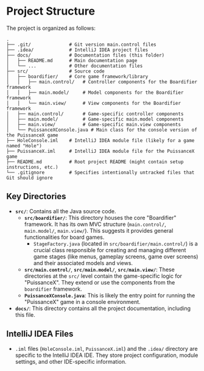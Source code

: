 # Project Structure

The project is organized as follows:

```
.
├── .git/              # Git version main.control files
├── .idea/             # IntelliJ IDEA project files
├── docs/              # Documentation files (this folder)
│   ├── README.md      # Main documentation page
│   └── ...            # Other documentation files
├── src/               # Source code
│   ├── boardifier/    # Core game framework/library
│   │   ├── main.control/   # Controller components for the Boardifier framework
│   │   ├── main.model/     # Model components for the Boardifier framework
│   │   └── main.view/      # View components for the Boardifier framework
│   ├── main.control/       # Game-specific controller components
│   ├── main.model/         # Game-specific main.model components
│   ├── main.view/          # Game-specific main.view components
│   └── PuissanceXConsole.java # Main class for the console version of the PuissanceX game
├── HoleConsole.iml    # IntelliJ IDEA module file (likely for a game named "Hole")
├── PuissanceX.iml     # IntelliJ IDEA module file for the PuissanceX game
├── README.md          # Root project README (might contain setup instructions, etc.)
└── .gitignore         # Specifies intentionally untracked files that Git should ignore
```

## Key Directories

*   **`src/`**: Contains all the Java source code.
    *   **`src/boardifier/`**: This directory houses the core "Boardifier" framework. It has its own MVC structure (`main.control/`, `main.model/`, `main.view/`). This suggests it provides general functionalities for board games.
        *   `StageFactory.java` (located in `src/boardifier/main.control/`) is a crucial class responsible for creating and managing different game stages (like menus, gameplay screens, game over screens) and their associated models and views.
    *   **`src/main.control/`**, **`src/main.model/`**, **`src/main.view/`**: These directories at the `src/` level contain the game-specific logic for "PuissanceX". They extend or use the components from the `boardifier` framework.
    *   **`PuissanceXConsole.java`**: This is likely the entry point for running the "PuissanceX" game in a console environment.
*   **`docs/`**: This directory contains all the project documentation, including this file.

## IntelliJ IDEA Files

*   `.iml` files (`HoleConsole.iml`, `PuissanceX.iml`) and the `.idea/` directory are specific to the IntelliJ IDEA IDE. They store project configuration, module settings, and other IDE-specific information. 
